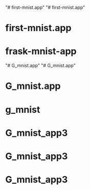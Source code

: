 "# first-mnist.app" 
"# first-mnist.app" 
# first-mnist.app
# frask-mnist-app
"# G_mnist.app" 
"# G_mnist.app" 
# G_mnist.app
# g_mnist
# G_mnist_app3
# G_mnist_app3
# G_mnist_app3
